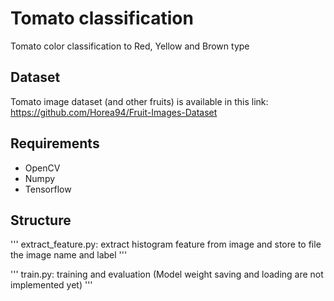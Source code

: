 # Tomato classification
Tomato color classification to Red, Yellow and Brown type

## Dataset
Tomato image dataset (and other fruits) is available in this link:
https://github.com/Horea94/Fruit-Images-Dataset

## Requirements
* OpenCV
* Numpy
* Tensorflow

## Structure
'''
extract_feature.py: extract histogram feature from image and store to file the image name and label
'''

'''
train.py: training and evaluation (Model weight saving and loading are not implemented yet)
'''
